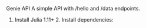 Genie API
A simple API with /hello and /data endpoints.
1. Install Julia 1.11+
    2. Install dependencies: